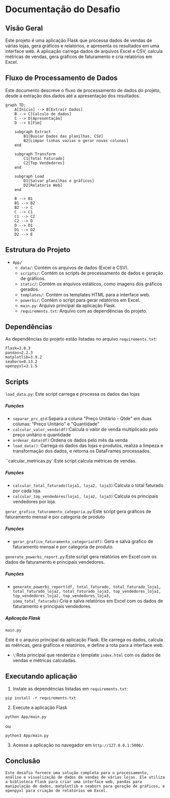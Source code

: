 # Documentação do Desafio

## Visão Geral

Este projeto é uma aplicação Flask que processa dados de vendas de várias lojas, gera gráficos e relatórios, e apresenta os resultados em uma interface web. A aplicação carrega dados de arquivos Excel e CSV, calcula métricas de vendas, gera gráficos de faturamento e cria relatórios em Excel.

## Fluxo de Processamento de Dados

Este documento descreve o fluxo de processamento de dados do projeto, desde a extração dos dados até a apresentação dos resultados.

```mermaid
graph TD;
    A[Início] --> B[Extrair Dados]
    B --> C[Calculo de dados]
    C --> D[Apresentação]
    D --> E[Fim]

    subgraph Extract
        B1[Buscar Dados das planilhas, CSV]
        B2[Limpar linhas vazias e gerar novas colunas]
    end

    subgraph Transform
        C1[Total Faturado]
        C2[Top Vendedores]
    end

    subgraph Load
        D1[Salvar planilhas e gráficos]
        D2[Relatório Web]
    end

    B --> B1
    B1 --> B2
    B2 --> C
    C --> C1
    C1 --> C2
    C2 --> D
    D --> D1
    D1 --> D2
    D2 --> E
```

## Estrutura do Projeto

- `App/`
  - `data/`: Contém os arquivos de dados (Excel e CSV).
  - `scripts/`: Contém os scripts de processamento de dados e geração de gráficos.
  - `static/`: Contém os arquivos estáticos, como imagens dos gráficos gerados.
  - `templates/`: Contém os templates HTML para a interface web.
  - `powerbi/`: Contém o script para gerar relatórios em Excel.
  - `main.py`: Arquivo principal da aplicação Flask.
  - `requirements.txt`: Arquivo com as dependências do projeto.

## Dependências

As dependências do projeto estão listadas no arquivo `requirements.txt`:

```plaintext
Flask=3.0.3
pandas=2.2.3
matplotlib=3.9.2
seaborn=0.13.2
openpyxl=3.1.5
```

## Scripts 

`load_data.py`: Este script carrega e processa os dados das lojas

##### Funções

- `separar_prc_qtd`:Separa a coluna "Preço Unitário - Qtde" em duas colunas: "Preço Unitário" e "Quantidade"
- `calcular_valor_venda(df)`:Calcula o valor de venda multiplicado pelo preço unitário e quantidade
- `ordenar_data(df)`:Ordena os dados pelo mês da venda
- `load_data()`: Carrega os dados das lojas e produtos, realiza a limpeza e transformação dos dados, e retorna os DataFrames processados.

``calcular_metricas.py`:Este script calcula métricas de vendas.

##### Funções
- `calcular_total_faturado(loja1, loja2, loja3)`:Calcula o total faturado por cada loja.
- `calcular_top_vendedores(loja1, loja2, loja3)`:Calcula os principais vendedores por loja.

`gerar_grafico_faturamento_categoria.py`:Este script gera gráficos de faturamento mensal e por categoria de produto

##### Funções

- `gerar_grafico_faturamento_categoria(df)`: Gera e salva grafico de faturamento mensal e por categoria de produto. 

`generate_powerbi_report.py`:Este script gera relatórios em Excel com os dados de faturamento e principais vendedores.

##### Funções

- `generate_powerbi_report(df, total_faturado, total_faturado_loja1, total_faturado_loja2, total_faturado_loja3, top_vendedores_loja1, top_vendedores_loja2, top_vendedores_loja3, soma_total_faturado)`:Cria e salva relatórios em Excel com os dados de faturamento e principais vendedores.

##### Aplicação Flask

`main.py`

Este é o arquivo principal da aplicação Flask. Ele carrega os dados, calcula as métricas, gera gráficos e relatórios, e define a rota para a interface web.

- `\`:Rota principal que renderiza o template `index.html` com os dados de vendas e métricas calculadas.

## Executando aplicação

1. Instale as dependências listadas em `requirements.txt`:
```
pip install -r requirements.txt
```
2. Execute a aplicação Flask
```
python App/main.py
```
ou
````
python3 App/main.py
````
3. Acesse a aplicação no navegador em `http://127.0.0.1:5000/`.

## Conclusão

```
Este desafio fornece uma solução completa para o processamento, análise e visualização de dados de vendas de várias lojas. Ele utiliza a biblioteca Flask para criar uma interface web, pandas para manipulação de dados, matplotlib e seaborn para geração de gráficos, e openpyxl para criação de relatórios em Excel. 
````